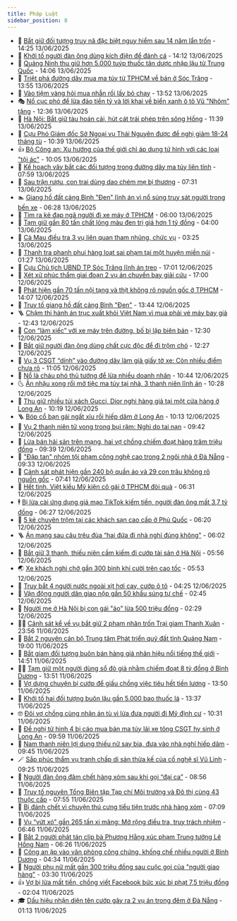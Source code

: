 ```yaml
---
title: Pháp Luật
sidebar_position: 8
---
```


<!-- dantri-phap-luat:START -->
- 🌊 [Bắt giữ đối tượng truy nã đặc biệt nguy hiểm sau 14 năm lẩn trốn](https://dantri.com.vn/phap-luat/bat-giu-doi-tuong-truy-na-dac-biet-nguy-hiem-sau-14-nam-lan-tron-20250613211620807.htm) - 14:25 13/06/2025
- 🐲 [Khởi tố người đàn ông dùng kích điện để đánh cá](https://dantri.com.vn/phap-luat/khoi-to-nguoi-dan-ong-dung-kich-dien-de-danh-ca-20250613211026167.htm) - 14:12 13/06/2025
- 🌁 [Quảng Ninh thu giữ hơn 5.000 tuýp thuốc tân dược nhập lậu từ Trung Quốc](https://dantri.com.vn/phap-luat/quang-ninh-thu-giu-hon-5000-tuyp-thuoc-tan-duoc-nhap-lau-tu-trung-quoc-20250613205806517.htm) - 14:06 13/06/2025
- 🎃 [Triệt phá đường dây mua ma túy từ TPHCM về bán ở Sóc Trăng](https://dantri.com.vn/phap-luat/triet-pha-duong-day-mua-ma-tuy-tu-tphcm-ve-ban-o-soc-trang-20250613162233305.htm) - 13:55 13/06/2025
- 🦅 [Vào tiệm vàng hỏi mua nhẫn rồi lấy bỏ chạy](https://dantri.com.vn/phap-luat/vao-tiem-vang-hoi-mua-nhan-roi-lay-bo-chay-20250613165325641.htm) - 13:52 13/06/2025
- 🎭 [Nổ cục phó để lừa đảo tiền tỷ và lời khai về biển xanh ô tô Vũ &quot;Nhôm&quot; tặng](https://dantri.com.vn/phap-luat/no-cuc-pho-de-lua-dao-tien-ty-va-loi-khai-ve-bien-xanh-o-to-vu-nhom-tang-20250613190750474.htm) - 12:36 13/06/2025
- 🤗 [Hà Nội: Bắt giữ tàu hoán cải, hút cát trái phép trên sông Hồng](https://dantri.com.vn/phap-luat/ha-noi-bat-giu-tau-hoan-cai-hut-cat-trai-phep-tren-song-hong-20250613183731890.htm) - 11:39 13/06/2025
- 🚀 [Cựu Phó Giám đốc Sở Ngoại vụ Thái Nguyên được đề nghị giảm 18-24 tháng tù](https://dantri.com.vn/phap-luat/cuu-pho-giam-doc-so-ngoai-vu-thai-nguyen-duoc-de-nghi-giam-18-24-thang-tu-20250613172806058.htm) - 10:39 13/06/2025
- 👍 [Bộ Công an: Xu hướng của thế giới chỉ áp dụng tử hình với các loại &quot;tội ác&quot;](https://dantri.com.vn/phap-luat/bo-cong-an-xu-huong-cua-the-gioi-chi-ap-dung-tu-hinh-voi-cac-loai-toi-ac-20250613164942530.htm) - 10:05 13/06/2025
- 🧐 [Kế hoạch vây bắt các đối tượng trong đường dây ma túy liên tỉnh](https://dantri.com.vn/phap-luat/ke-hoach-vay-bat-cac-doi-tuong-trong-duong-day-ma-tuy-lien-tinh-20250613142618152.htm) - 07:59 13/06/2025
- 🫶 [Sau trận rượu, con trai dùng dao chém mẹ bị thương](https://dantri.com.vn/phap-luat/sau-tran-ruou-con-trai-dung-dao-chem-me-bi-thuong-20250613140104148.htm) - 07:31 13/06/2025
- 🏊 [Giang hồ đất cảng Bình &quot;Đen&quot; lĩnh án vì nổ súng truy sát người trong bến xe](https://dantri.com.vn/phap-luat/giang-ho-dat-cang-binh-den-linh-an-vi-no-sung-truy-sat-nguoi-trong-ben-xe-20250613125848581.htm) - 06:28 13/06/2025
- 🌋 [Tìm ra kẻ đạp ngã người đi xe máy ở TPHCM](https://dantri.com.vn/phap-luat/tim-ra-ke-dap-nga-nguoi-di-xe-may-o-tphcm-20250613121140224.htm) - 06:00 13/06/2025
- 👹 [Tạm giữ gần 80 tấn chất lỏng màu đen trị giá hơn 1 tỷ đồng](https://dantri.com.vn/phap-luat/tam-giu-gan-80-tan-chat-long-mau-den-tri-gia-hon-1-ty-dong-20250613101543763.htm) - 04:00 13/06/2025
- 🫣 [Cà Mau điều tra 3 vụ liên quan tham nhũng, chức vụ](https://dantri.com.vn/phap-luat/ca-mau-dieu-tra-3-vu-lien-quan-tham-nhung-chuc-vu-20250612144027658.htm) - 03:25 13/06/2025
- 🎃 [Thanh tra phanh phui hàng loạt sai phạm tại một huyện miền núi](https://dantri.com.vn/phap-luat/thanh-tra-phanh-phui-hang-loat-sai-pham-tai-mot-huyen-mien-nui-20250613051619418.htm) - 01:27 13/06/2025
- 🌝 [Cựu Chủ tịch UBND TP Sóc Trăng lĩnh án treo](https://dantri.com.vn/phap-luat/cuu-chu-tich-ubnd-tp-soc-trang-linh-an-treo-20250612224834038.htm) - 17:01 12/06/2025
- 🚀 [Xét xử phúc thẩm giai đoạn 2 vụ án chuyến bay giải cứu](https://dantri.com.vn/phap-luat/xet-xu-phuc-tham-giai-doan-2-vu-an-chuyen-bay-giai-cuu-20250612221306678.htm) - 17:00 12/06/2025
- 🥷 [Phát hiện gần 70 tấn nội tạng và thịt không rõ nguồn gốc ở TPHCM](https://dantri.com.vn/phap-luat/phat-hien-gan-70-tan-noi-tang-va-thit-khong-ro-nguon-goc-o-tphcm-20250612191814339.htm) - 14:07 12/06/2025
- 👺 [Truy tố giang hồ đất cảng Bình &quot;Đen&quot;](https://dantri.com.vn/phap-luat/truy-to-giang-ho-dat-cang-binh-den-20250612203305934.htm) - 13:44 12/06/2025
- 🪜 [Chậm thi hành án trục xuất khỏi Việt Nam vì mua phải vé máy bay giả](https://dantri.com.vn/phap-luat/cham-thi-hanh-an-truc-xuat-khoi-viet-nam-vi-mua-phai-ve-may-bay-gia-20250612192858957.htm) - 12:43 12/06/2025
- 🦄 [Con “làm xiếc” với xe máy trên đường, bố bị lập biên bản](https://dantri.com.vn/phap-luat/con-lam-xiec-voi-xe-may-tren-duong-bo-bi-lap-bien-ban-20250612190837101.htm) - 12:30 12/06/2025
- 🦍 [Bắt giữ người đàn ông dùng chất cực độc để đi trộm chó](https://dantri.com.vn/phap-luat/bat-giu-nguoi-dan-ong-dung-chat-cuc-doc-de-di-trom-cho-20250612131630399.htm) - 12:27 12/06/2025
- 🌁 [Vụ 3 CSGT “dính” vào đường dây làm giả giấy tờ xe: Còn nhiều điểm chưa rõ](https://dantri.com.vn/phap-luat/vu-3-csgt-dinh-vao-duong-day-lam-gia-giay-to-xe-con-nhieu-diem-chua-ro-20250612174318078.htm) - 11:05 12/06/2025
- 💯 [Nổ là cháu phó thủ tướng để lừa nhiều doanh nhân](https://dantri.com.vn/phap-luat/no-la-chau-pho-thu-tuong-de-lua-nhieu-doanh-nhan-20250612165953543.htm) - 10:44 12/06/2025
- 🌜 [Ăn nhậu xong rồi mở tiệc ma túy tại nhà, 3 thanh niên lĩnh án](https://dantri.com.vn/phap-luat/an-nhau-xong-roi-mo-tiec-ma-tuy-tai-nha-3-thanh-nien-linh-an-20250612165506051.htm) - 10:28 12/06/2025
- 👹 [Thu giữ nhiều túi xách Gucci, Dior nghi hàng giả tại một cửa hàng ở Long An](https://dantri.com.vn/phap-luat/thu-giu-nhieu-tui-xach-gucci-dior-nghi-hang-gia-tai-mot-cua-hang-o-long-an-20250612170149038.htm) - 10:19 12/06/2025
- 🪜 [Bóp cổ bạn gái ngất xỉu rồi hiếp dâm ở Long An](https://dantri.com.vn/phap-luat/bop-co-ban-gai-ngat-xiu-roi-hiep-dam-o-long-an-20250612161155921.htm) - 10:13 12/06/2025
- 🦩 [Vụ 2 thanh niên tử vong trong bụi rậm: Nghi do tai nạn](https://dantri.com.vn/phap-luat/vu-2-thanh-nien-tu-vong-trong-bui-ram-nghi-do-tai-nan-20250612160212352.htm) - 09:42 12/06/2025
- 💂 [Lừa bán hải sản trên mạng, hai vợ chồng chiếm đoạt hàng trăm triệu đồng](https://dantri.com.vn/phap-luat/lua-ban-hai-san-tren-mang-hai-vo-chong-chiem-doat-hang-tram-trieu-dong-20250612160112654.htm) - 09:39 12/06/2025
- 💃 [&quot;Đập tan&quot; nhóm tội phạm công nghệ cao trong 2 ngôi nhà ở Đà Nẵng](https://dantri.com.vn/phap-luat/dap-tan-nhom-toi-pham-cong-nghe-cao-trong-2-ngoi-nha-o-da-nang-20250612155437788.htm) - 09:33 12/06/2025
- 🧐 [Cảnh sát phát hiện gần 240 bộ quần áo và 29 con trâu không rõ nguồn gốc](https://dantri.com.vn/phap-luat/canh-sat-phat-hien-gan-240-bo-quan-ao-va-29-con-trau-khong-ro-nguon-goc-20250612134551017.htm) - 07:41 12/06/2025
- 🤗 [Hết tình, Việt kiều Mỹ kiện cô gái ở TPHCM đòi quà](https://dantri.com.vn/phap-luat/het-tinh-viet-kieu-my-kien-co-gai-o-tphcm-doi-qua-20250612131350273.htm) - 06:31 12/06/2025
- 🕴 [Bị lừa cài ứng dụng giả mạo TikTok kiếm tiền, người đàn ông mất 3,7 tỷ đồng](https://dantri.com.vn/phap-luat/bi-lua-cai-ung-dung-gia-mao-tiktok-kiem-tien-nguoi-dan-ong-mat-37-ty-dong-20250612122110876.htm) - 06:27 12/06/2025
- 🐎 [5 kẻ chuyên trộm tại các khách sạn cao cấp ở Phú Quốc](https://dantri.com.vn/phap-luat/5-ke-chuyen-trom-tai-cac-khach-san-cao-cap-o-phu-quoc-20250612115025738.htm) - 06:20 12/06/2025
- 🪜 [Án mạng sau câu trêu đùa “hai đứa đi nhà nghỉ đúng không&quot;](https://dantri.com.vn/phap-luat/an-mang-sau-cau-treu-dua-hai-dua-di-nha-nghi-dung-khong-20250612125411788.htm) - 06:02 12/06/2025
- 🤭 [Bắt giữ 3 thanh, thiếu niên cầm kiếm đi cướp tài sản ở Hà Nội](https://dantri.com.vn/phap-luat/bat-giu-3-thanh-thieu-nien-cam-kiem-di-cuop-tai-san-o-ha-noi-20250612124948703.htm) - 05:56 12/06/2025
- 🌏 [Xe khách nghi chở gần 300 bình khí cười trên cao tốc](https://dantri.com.vn/phap-luat/xe-khach-nghi-cho-gan-300-binh-khi-cuoi-tren-cao-toc-20250612123229460.htm) - 05:53 12/06/2025
- 🎃 [Truy bắt 4 người nước ngoài xịt hơi cay, cướp ô tô](https://dantri.com.vn/phap-luat/truy-bat-4-nguoi-nuoc-ngoai-xit-hoi-cay-cuop-o-to-20250612110918178.htm) - 04:25 12/06/2025
- 🗽 [Vận động người dân giao nộp gần 50 khẩu súng tự chế](https://dantri.com.vn/phap-luat/van-dong-nguoi-dan-giao-nop-gan-50-khau-sung-tu-che-20250612093232289.htm) - 02:45 12/06/2025
- 🌁 [Người mẹ ở Hà Nội bị con gái &quot;ảo&quot; lừa 500 triệu đồng](https://dantri.com.vn/phap-luat/nguoi-me-o-ha-noi-bi-con-gai-ao-lua-500-trieu-dong-20250612092539027.htm) - 02:29 12/06/2025
- 🧑‍💻 [Cảnh sát kể về vụ bắt giữ 2 phạm nhân trốn Trại giam Thanh Xuân](https://dantri.com.vn/phap-luat/canh-sat-ke-ve-vu-bat-giu-2-pham-nhan-tron-trai-giam-thanh-xuan-20250612062045178.htm) - 23:56 11/06/2025
- 🌮 [Bắt 2 nguyên cán bộ Trung tâm Phát triển quỹ đất tỉnh Quảng Nam](https://dantri.com.vn/phap-luat/bat-2-nguyen-can-bo-trung-tam-phat-trien-quy-dat-tinh-quang-nam-20250611214431540.htm) - 19:00 11/06/2025
- 🤗 [Bắt giam đối tượng buôn bán hàng giả nhãn hiệu nổi tiếng thế giới](https://dantri.com.vn/phap-luat/bat-giam-doi-tuong-buon-ban-hang-gia-nhan-hieu-noi-tieng-the-gioi-20250611182747964.htm) - 14:51 11/06/2025
- 👨‍🏫 [Tạm giữ một người dùng sổ đỏ giả nhằm chiếm đoạt 8 tỷ đồng ở Bình Dương](https://dantri.com.vn/phap-luat/tam-giu-mot-nguoi-dung-so-do-gia-nham-chiem-doat-8-ty-dong-o-binh-duong-20250611201649729.htm) - 13:51 11/06/2025
- 🎉 [Vợ dựng chuyện bị cướp để giấu chồng việc tiêu hết tiền lương](https://dantri.com.vn/phap-luat/vo-dung-chuyen-bi-cuop-de-giau-chong-viec-tieu-het-tien-luong-20250611195452370.htm) - 13:50 11/06/2025
- 🤗 [Khởi tố hai đối tượng buôn lậu gần 5.000 bao thuốc lá](https://dantri.com.vn/phap-luat/khoi-to-hai-doi-tuong-buon-lau-gan-5000-bao-thuoc-la-20250611193749614.htm) - 13:37 11/06/2025
- 🤓 [Đôi vợ chồng cùng nhận án tù vì lừa đưa người đi Mỹ định cư](https://dantri.com.vn/phap-luat/doi-vo-chong-cung-nhan-an-tu-vi-lua-dua-nguoi-di-my-dinh-cu-20250611162715830.htm) - 10:31 11/06/2025
- 👹 [Đề nghị tử hình 4 bị cáo mua bán ma túy lái xe tông CSGT hy sinh ở Long An](https://dantri.com.vn/phap-luat/de-nghi-tu-hinh-4-bi-cao-mua-ban-ma-tuy-lai-xe-tong-csgt-hy-sinh-o-long-an-20250611164732225.htm) - 09:59 11/06/2025
- 🐘 [Nam thanh niên lợi dụng thiếu nữ say bia, đưa vào nhà nghỉ hiếp dâm](https://dantri.com.vn/phap-luat/nam-thanh-nien-loi-dung-thieu-nu-say-bia-dua-vao-nha-nghi-hiep-dam-20250611163122235.htm) - 09:45 11/06/2025
- 🪄 [Sắp phúc thẩm vụ tranh chấp di sản thừa kế của cố nghệ sĩ Vũ Linh](https://dantri.com.vn/phap-luat/sap-phuc-tham-vu-tranh-chap-di-san-thua-ke-cua-co-nghe-si-vu-linh-20250611135343301.htm) - 09:25 11/06/2025
- 💄 [Người đàn ông đâm chết hàng xóm sau khi gọi “đại ca”](https://dantri.com.vn/phap-luat/nguoi-dan-ong-dam-chet-hang-xom-sau-khi-goi-dai-ca-20250611154534269.htm) - 08:56 11/06/2025
- 🐎 [Truy tố nguyên Tổng Biên tập Tạp chí Môi trường và Đô thị cùng 43 thuộc cấp](https://dantri.com.vn/phap-luat/truy-to-nguyen-tong-bien-tap-tap-chi-moi-truong-va-do-thi-cung-43-thuoc-cap-20250611143937383.htm) - 07:55 11/06/2025
- 💯 [Bị đánh chết vì chuyện thú cưng tiểu tiện trước nhà hàng xóm](https://dantri.com.vn/phap-luat/bi-danh-chet-vi-chuyen-thu-cung-tieu-tien-truoc-nha-hang-xom-20250611131514379.htm) - 07:09 11/06/2025
- 💯 [Vụ “vứt xó&quot; gần 265 tấn xi măng: Mở rộng điều tra, truy trách nhiệm](https://dantri.com.vn/phap-luat/vu-vut-xo-gan-265-tan-xi-mang-mo-rong-dieu-tra-truy-trach-nhiem-20250611131555286.htm) - 06:46 11/06/2025
- 🌈 [Bắt 2 người phát tán clip bà Phương Hằng xúc phạm Trung tướng Lê Hồng Nam](https://dantri.com.vn/phap-luat/bat-2-nguoi-phat-tan-clip-ba-phuong-hang-xuc-pham-trung-tuong-le-hong-nam-20250611130409244.htm) - 06:26 11/06/2025
- 🧠 [Công an ập vào văn phòng công chứng, khống chế nhiều người ở Bình Dương](https://dantri.com.vn/phap-luat/cong-an-ap-vao-van-phong-cong-chung-khong-che-nhieu-nguoi-o-binh-duong-20250611103112611.htm) - 04:34 11/06/2025
- 🌈 [Người phụ nữ mất gần 300 triệu đồng sau cuộc gọi của &quot;người giao hàng&quot;](https://dantri.com.vn/phap-luat/nguoi-phu-nu-mat-gan-300-trieu-dong-sau-cuoc-goi-cua-nguoi-giao-hang-20250611091027927.htm) - 03:30 11/06/2025
- 👍 [Vợ bị lừa mất tiền, chồng viết Facebook bức xúc bị phạt 7,5 triệu đồng](https://dantri.com.vn/phap-luat/vo-bi-lua-mat-tien-chong-viet-facebook-buc-xuc-bi-phat-75-trieu-dong-20250611085614615.htm) - 02:04 11/06/2025
- 🎓 [Dấu hiệu nhận diện tên cướp gây ra 2 vụ án trong đêm ở Đà Nẵng](https://dantri.com.vn/phap-luat/dau-hieu-nhan-dien-ten-cuop-gay-ra-2-vu-an-trong-dem-o-da-nang-20250611073442202.htm) - 01:13 11/06/2025<!-- dantri-phap-luat:END -->
